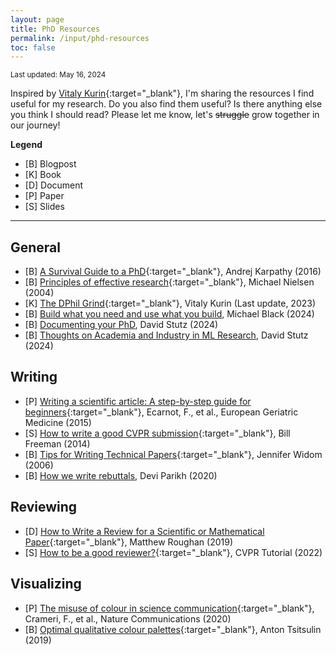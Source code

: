 ```yaml
---
layout: page
title: PhD Resources
permalink: /input/phd-resources
toc: false
---
```


<small>Last updated: May 16, 2024</small>

Inspired by [Vitaly Kurin](https://yobibyte.github.io/pages/productive-grad-school.html#productive-grad-school){:target="_blank"}, I'm sharing the resources I find useful for my research. Do you also find them useful? Is there anything else you think I should read? Please let me know, let's <s>struggle</s> grow together in our journey!

**Legend**
* [B] Blogpost
* [K] Book
* [D] Document
* [P] Paper
* [S] Slides

---

## General
* [B] [A Survival Guide to a PhD](https://karpathy.github.io/2016/09/07/phd/){:target="_blank"}, Andrej Karpathy (2016)
* [B] [Principles of effective research](https://michaelnielsen.org/blog/principles-of-effective-research/){:target="_blank"}, Michael Nielsen (2004)
* [K] [The DPhil Grind](https://yobibyte.github.io/dphil_grind.html){:target="_blank"}, Vitaly Kurin (Last update, 2023)
* [B] [Build what you need and use what you build](https://medium.com/@black_51980/build-what-you-need-and-use-what-you-build-3ce559230313), Michael Black (2024)
* [B] [Documenting your PhD](https://davidstutz.de/documenting-your-phd/), David Stutz (2024)
* [B] [Thoughts on Academia and Industry in ML Research](https://davidstutz.de/thoughts-on-academia-and-industry-in-machine-learning-research/), David Stutz (2024)

## Writing
* [P] [Writing a scientific article: A step-by-step guide for beginners](https://www.sciencedirect.com/science/article/pii/S1878764915001606#bib0080){:target="_blank"}, Ecarnot, F., et al., European Geriatric Medicine (2015)
* [S] [How to write a good CVPR submission](https://billf.mit.edu/sites/default/files/documents/cvprPapers.pdf){:target="_blank"}, Bill Freeman (2014)
* [B] [Tips for Writing Technical Papers](https://cs.stanford.edu/people/widom/paper-writing.html){:target="_blank"}, Jennifer Widom (2006) 
* [B] [How we write rebuttals](https://deviparikh.medium.com/how-we-write-rebuttals-dc84742fece1), Devi Parikh (2020)

## Reviewing
* [D] [How to Write a Review for a Scientific or Mathematical Paper](https://cs.adelaide.edu.au/~yval/pdfs/MattRoughanWriteReview.pdf){:target="_blank"}, Matthew Roughan (2019)
* [S] [How to be a good reviewer?](https://cvpr2022.thecvf.com/sites/default/files/2021-11/How%20to%20be%20a%20good%20reviewer-tutorials%20for%20cvpr2022%20reviewers.pptx.pdf){:target="_blank"}, CVPR Tutorial (2022)

## Visualizing
* [P] [The misuse of colour in science communication](https://www.nature.com/articles/s41467-020-19160-7){:target="_blank"}, Crameri, F., et al., Nature Communications (2020)
* [B] [Optimal qualitative colour palettes](http://tsitsul.in/blog/coloropt/){:target="_blank"}, Anton Tsitsulin (2019)


